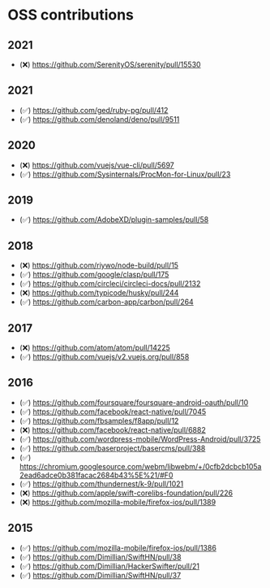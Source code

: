 # OSS contributions


## 2021

- (❌) https://github.com/SerenityOS/serenity/pull/15530

## 2021

- (✅) https://github.com/ged/ruby-pg/pull/412
- (✅) https://github.com/denoland/deno/pull/9511


## 2020

- (❌) https://github.com/vuejs/vue-cli/pull/5697
- (✅) https://github.com/Sysinternals/ProcMon-for-Linux/pull/23



## 2019

- (✅) https://github.com/AdobeXD/plugin-samples/pull/58

## 2018

- (❌) https://github.com/riywo/node-build/pull/15
- (✅) https://github.com/google/clasp/pull/175
- (✅) https://github.com/circleci/circleci-docs/pull/2132
- (❌) https://github.com/typicode/husky/pull/244
- (✅) https://github.com/carbon-app/carbon/pull/264



## 2017

- (❌) https://github.com/atom/atom/pull/14225
- (✅) https://github.com/vuejs/v2.vuejs.org/pull/858


## 2016

- (✅) https://github.com/foursquare/foursquare-android-oauth/pull/10
- (✅) https://github.com/facebook/react-native/pull/7045
- (✅) https://github.com/fbsamples/f8app/pull/12
- (❌) https://github.com/facebook/react-native/pull/6882
- (✅) https://github.com/wordpress-mobile/WordPress-Android/pull/3725
- (✅) https://github.com/baserproject/basercms/pull/388
- (✅) https://chromium.googlesource.com/webm/libwebm/+/0cfb2dcbcb105a2ead6adce0b381facac2684b43%5E%21/#F0
- (✅) https://github.com/thundernest/k-9/pull/1021
- (❌) https://github.com/apple/swift-corelibs-foundation/pull/226
- (❌) https://github.com/mozilla-mobile/firefox-ios/pull/1389


## 2015

- (✅) https://github.com/mozilla-mobile/firefox-ios/pull/1386
- (✅) https://github.com/Dimillian/SwiftHN/pull/38
- (✅) https://github.com/Dimillian/HackerSwifter/pull/21
- (✅) https://github.com/Dimillian/SwiftHN/pull/37
